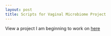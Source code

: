 ```yaml
---
layout: post
title: Scripts for Vaginal Microbiome Project
---
```


View a project I am beginning to work on [here](https://github.com/geoffrosen/vaginal-microbiome)